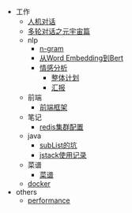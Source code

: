 - 工作
    - [人机对话](work/chatbot/人机对话.md)
    - [多轮对话之元宇宙篇](work/chatbot/人机交互之元宇宙篇.md)
    - nlp
      - [n-gram](work/nlp/n-gram.md)
      - [从Word Embedding到Bert](work/nlp/w2v-bert.md)
      - [情感分析](work/nlp/sentimet-analysis.md)
          - [整体计划](work/nlp/整体方案计划.md)
          - [汇报](work/nlp/sentiment_ppt.md)
    - 前端
        - [前端框架](work/前端/前端框架.md)
    - 笔记
        - [redis集群配置](work/笔记/redis集群部署.md)
    - java
        - [subList的坑](work/java/subList的坑.md)
        - [jstack使用记录](work/java/jstack使用记录.md)
    - 菜谱
        - [菜谱](food/food.md)
    - [docker](work/docker和k8s/docker%20&%20k8s.md)
- others
   - [performance](performance/interface.md)
    
    



   
        

